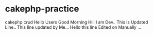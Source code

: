 # cakephp-practice
cakephp crud
Hello Users
Good Morning
Hiii I am Dev..
This is Updated Line..
This line updated by Me...
Hello this line Edited on Manually ...
